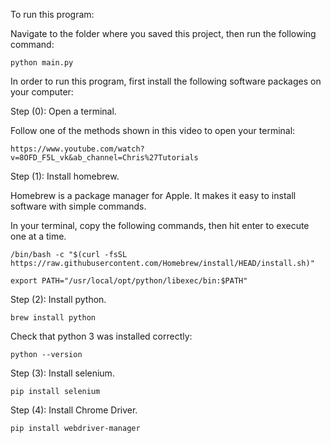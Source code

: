 To run this program:

Navigate to the folder where you saved this project, then run the following command:

```
python main.py
```


In order to run this program, first install the following software packages on your computer:

Step (0): Open a terminal.

Follow one of the methods shown in this video to open your terminal:

```
https://www.youtube.com/watch?v=8OFD_F5L_vk&ab_channel=Chris%27Tutorials
```

Step (1): Install homebrew.

Homebrew is a package manager for Apple. It makes it easy to install software with simple commands.

In your terminal, copy the following commands, then hit enter to execute one at a time.

```
/bin/bash -c "$(curl -fsSL https://raw.githubusercontent.com/Homebrew/install/HEAD/install.sh)"
```

```
export PATH="/usr/local/opt/python/libexec/bin:$PATH"
```

Step (2): Install python.

```
brew install python
```

Check that python 3 was installed correctly:

```
python --version
```

Step (3): Install selenium.

```
pip install selenium
```

Step (4): Install Chrome Driver.

```
pip install webdriver-manager
```
